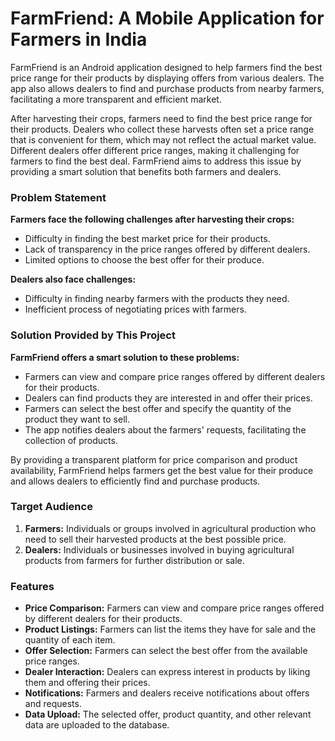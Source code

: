 # FarmFriend: A Mobile Application for Farmers in India
FarmFriend is an Android application designed to help farmers find the best price range for their products by displaying offers from various dealers. The app also allows dealers to find and purchase products from nearby farmers, facilitating a more transparent and efficient market.

After harvesting their crops, farmers need to find the best price range for their products. Dealers who collect these harvests often set a price range that is convenient for them, which may not reflect the actual market value. Different dealers offer different price ranges, making it challenging for farmers to find the best deal. FarmFriend aims to address this issue by providing a smart solution that benefits both farmers and dealers.

### Problem Statement

**Farmers face the following challenges after harvesting their crops:**
- Difficulty in finding the best market price for their products.
- Lack of transparency in the price ranges offered by different dealers.
- Limited options to choose the best offer for their produce.

**Dealers also face challenges:**
- Difficulty in finding nearby farmers with the products they need.
- Inefficient process of negotiating prices with farmers.

### Solution Provided by This Project

**FarmFriend offers a smart solution to these problems:**
- Farmers can view and compare price ranges offered by different dealers for their products.
- Dealers can find products they are interested in and offer their prices.
- Farmers can select the best offer and specify the quantity of the product they want to sell.
- The app notifies dealers about the farmers' requests, facilitating the collection of products.

By providing a transparent platform for price comparison and product availability, FarmFriend helps farmers get the best value for their produce and allows dealers to efficiently find and purchase products.

### Target Audience
1. **Farmers:** Individuals or groups involved in agricultural production who need to sell their harvested products at the best possible price.
2. **Dealers:** Individuals or businesses involved in buying agricultural products from farmers for further distribution or sale.

### Features
- **Price Comparison:** Farmers can view and compare price ranges offered by different dealers for their products.
- **Product Listings:** Farmers can list the items they have for sale and the quantity of each item.
- **Offer Selection:** Farmers can select the best offer from the available price ranges.
- **Dealer Interaction:** Dealers can express interest in products by liking them and offering their prices.
- **Notifications:** Farmers and dealers receive notifications about offers and requests.
- **Data Upload:** The selected offer, product quantity, and other relevant data are uploaded to the database.
